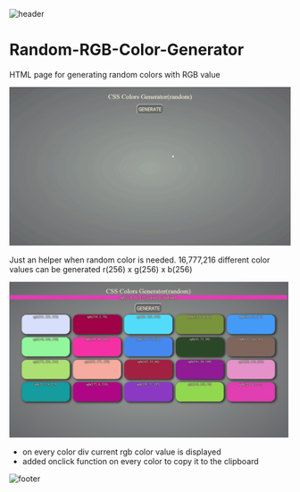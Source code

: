 
![header](https://capsule-render.vercel.app/api?type=slice&color=auto&height=130&section=header&text=Color%20Generator&fontSize=30&fontAlign=80)

# Random-RGB-Color-Generator
HTML page for generating random colors with RGB value

![](Screen.gif) 

Just an helper when random color is needed.
16,777,216 different color values can be generated
r(256) x g(256) x b(256)

<img src="Screenshot.png" width="500px">

* on every color div current rgb color value is displayed
* added onclick function on every color to copy it to the clipboard

![footer](https://capsule-render.vercel.app/api?type=slice&color=auto&height=130&section=footer)
